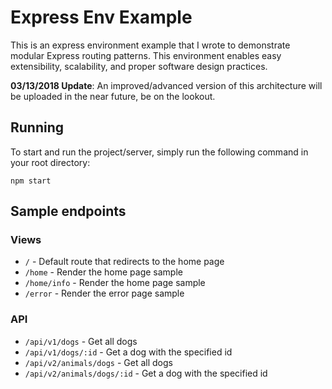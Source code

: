 # Express Env Example

This is an express environment example that I wrote to demonstrate modular Express routing patterns. This environment enables easy extensibility, scalability, and proper software design practices.


**03/13/2018 Update**: An improved/advanced version of this architecture will be uploaded in the near future, be on the lookout.

## Running
To start and run the project/server, simply run the following command in your root directory:

```
npm start
```


## Sample endpoints

### Views
 - `/` - Default route that redirects to the home page
 - `/home` - Render the home page sample
 - `/home/info` - Render the home page sample
 - `/error` - Render the error page sample

### API
 - `/api/v1/dogs` - Get all dogs
 - `/api/v1/dogs/:id` - Get a dog with the specified id
 - `/api/v2/animals/dogs` - Get all dogs
 - `/api/v2/animals/dogs/:id` - Get a dog with the specified id
